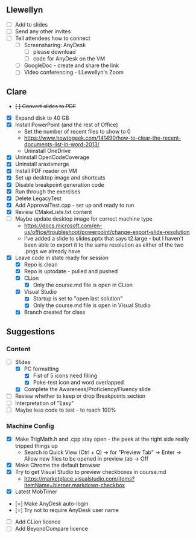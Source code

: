 ## Llewellyn

* [ ] Add to slides
* [ ] Send any other invites
* [ ] Tell attendees how to connect
    * [ ] Screensharing: AnyDesk
        * [ ] please download
        * [ ] code for AnyDesk on the VM
    * [ ] GoogleDoc - create and share the link
    * [ ] Video conferencing - LLewellyn's Zoom

## Clare

* ~~[ ] Convert slides to PDF~~
* [x] Expand disk to 40 GB
* [x] Install PowerPoint (and the rest of Office)
    * Set the number of recent files to show to 0
    * https://www.howtogeek.com/141490/how-to-clear-the-recent-documents-list-in-word-2013/
    * Uninstall OneDrive
* [x] Uninstall OpenCodeCoverage
* [x] Uninstall araxismerge
* [x] Install PDF reader on VM
* [x] Set up desktop image and shortcuts
* [x] Disable breakpoint generation code
* [x] Run through the exercises
* [x] Delete LegacyTest
* [x] Add ApprovalTest.cpp - set up and ready to run
* [x] Review CMakeLists.txt content
* [ ] Maybe update desktop image for correct machine type
    * https://docs.microsoft.com/en-us/office/troubleshoot/powerpoint/change-export-slide-resolution
    * I've added a slide to slides.pptx that says t2.large - but I haven't been able to export it to the same resolution as either of the two .pngs we already have
* [x] Leave code in state ready for session
    * [x] Repo is clean
    * [x] Repo is uptodate - pulled and pushed
    * [x] CLion
        * [x] Only the course.md file is open in CLion
    * [x] Visual Studio
        * [x] Startup is set to "open last solution"
        * [x] Only the course.md file is open in Visual Studio
    * [x] Branch created for class

## Suggestions

### Content

* [ ] Slides
  * [x] PC formatting
    * [x] Fist of 5 icons need filling
    * [x] Poke-test icon and word overlapped
  * [x] Complete the Awareness/Proficiency/Fluency slide
* [ ] Review whether to keep or drop Breakpoints section
* [ ] Interpretation of "Easy"
* [ ] Maybe less code to test - to reach 100%

### Machine Config

* [x] Make TrigMath.h and .cpp stay open - the peek at the right side really tripped things up
    * Search in Quick View (Ctrl + Q) -> for "Preview Tab" -> Enter -> Allow new files to be opened in preview tab -> Off
* [x] Make Chrome the default browser
* [x] Try to get Visual Studio to preview checkboxes in course.md
    * https://marketplace.visualstudio.com/items?itemName=bierner.markdown-checkbox
* [x] Latest MobTimer
* [=] Make AnyDesk auto-login
* [=] Try not to require AnyDesk user name
* [ ] Add CLion licence
* [ ] Add BeyondCompare licence

